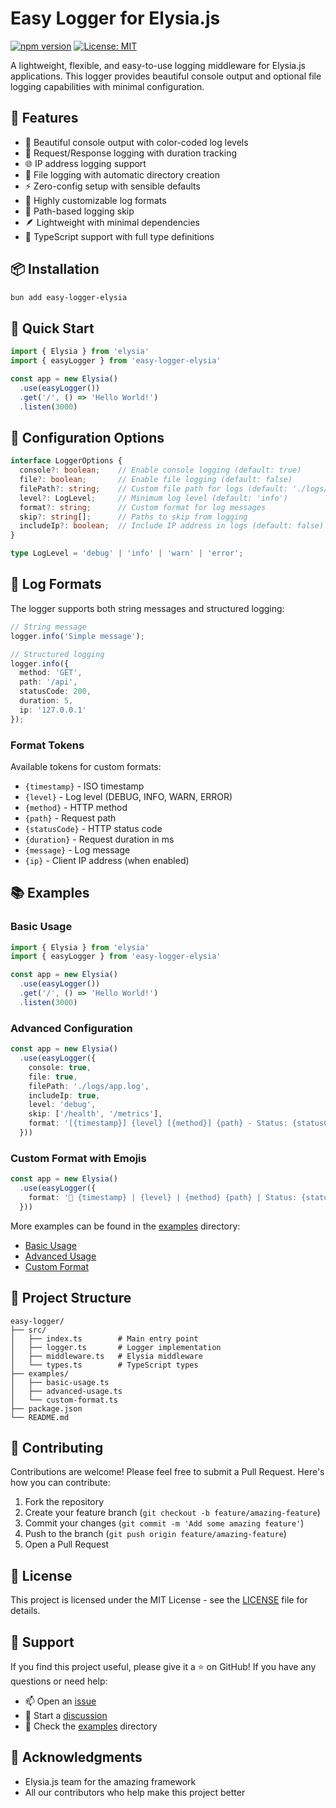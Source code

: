 # Easy Logger for Elysia.js

[![npm version](https://badge.fury.io/js/easy-logger-elysia.svg)](https://www.npmjs.com/package/easy-logger-elysia)
[![License: MIT](https://img.shields.io/badge/License-MIT-yellow.svg)](https://opensource.org/licenses/MIT)

A lightweight, flexible, and easy-to-use logging middleware for Elysia.js applications. This logger provides beautiful console output and optional file logging capabilities with minimal configuration.

## 🚀 Features

- 🎨 Beautiful console output with color-coded log levels
- 📝 Request/Response logging with duration tracking
- 🌐 IP address logging support
- 📁 File logging with automatic directory creation
- ⚡ Zero-config setup with sensible defaults
- 🔧 Highly customizable log formats
- 🎯 Path-based logging skip
- 🪶 Lightweight with minimal dependencies
- 💪 TypeScript support with full type definitions

## 📦 Installation

```bash
bun add easy-logger-elysia
```

## 🏃 Quick Start

```typescript
import { Elysia } from 'elysia'
import { easyLogger } from 'easy-logger-elysia'

const app = new Elysia()
  .use(easyLogger())
  .get('/', () => 'Hello World!')
  .listen(3000)
```

## 🎨 Configuration Options

```typescript
interface LoggerOptions {
  console?: boolean;    // Enable console logging (default: true)
  file?: boolean;       // Enable file logging (default: false)
  filePath?: string;    // Custom file path for logs (default: './logs/app.log')
  level?: LogLevel;     // Minimum log level (default: 'info')
  format?: string;      // Custom format for log messages
  skip?: string[];      // Paths to skip from logging
  includeIp?: boolean;  // Include IP address in logs (default: false)
}

type LogLevel = 'debug' | 'info' | 'warn' | 'error';
```

## 📝 Log Formats

The logger supports both string messages and structured logging:

```typescript
// String message
logger.info('Simple message');

// Structured logging
logger.info({
  method: 'GET',
  path: '/api',
  statusCode: 200,
  duration: 5,
  ip: '127.0.0.1'
});
```

### Format Tokens

Available tokens for custom formats:
- `{timestamp}` - ISO timestamp
- `{level}` - Log level (DEBUG, INFO, WARN, ERROR)
- `{method}` - HTTP method
- `{path}` - Request path
- `{statusCode}` - HTTP status code
- `{duration}` - Request duration in ms
- `{message}` - Log message
- `{ip}` - Client IP address (when enabled)

## 📚 Examples

### Basic Usage
```typescript
import { Elysia } from 'elysia'
import { easyLogger } from 'easy-logger-elysia'

const app = new Elysia()
  .use(easyLogger())
  .get('/', () => 'Hello World!')
  .listen(3000)
```

### Advanced Configuration
```typescript
const app = new Elysia()
  .use(easyLogger({
    console: true,
    file: true,
    filePath: './logs/app.log',
    includeIp: true,
    level: 'debug',
    skip: ['/health', '/metrics'],
    format: '[{timestamp}] {level} [{method}] {path} - Status: {statusCode} - Time: {duration}ms{ip}'
  }))
```

### Custom Format with Emojis
```typescript
const app = new Elysia()
  .use(easyLogger({
    format: '🚀 {timestamp} | {level} | {method} {path} | Status: {statusCode} | Time: {duration}ms{ip}'
  }))
```

More examples can be found in the [examples](./examples) directory:
- [Basic Usage](./examples/basic-usage.ts)
- [Advanced Usage](./examples/advanced-usage.ts)
- [Custom Format](./examples/custom-format.ts)

## 📁 Project Structure

```
easy-logger/
├── src/
│   ├── index.ts        # Main entry point
│   ├── logger.ts       # Logger implementation
│   ├── middleware.ts   # Elysia middleware
│   └── types.ts        # TypeScript types
├── examples/
│   ├── basic-usage.ts
│   ├── advanced-usage.ts
│   └── custom-format.ts
├── package.json
└── README.md
```

## 🤝 Contributing

Contributions are welcome! Please feel free to submit a Pull Request. Here's how you can contribute:

1. Fork the repository
2. Create your feature branch (`git checkout -b feature/amazing-feature`)
3. Commit your changes (`git commit -m 'Add some amazing feature'`)
4. Push to the branch (`git push origin feature/amazing-feature`)
5. Open a Pull Request

## 📝 License

This project is licensed under the MIT License - see the [LICENSE](LICENSE) file for details.

## 🙏 Support

If you find this project useful, please give it a ⭐️ on GitHub! If you have any questions or need help:

- 📫 Open an [issue](https://github.com/yourusername/easy-logger/issues)
- 💬 Start a [discussion](https://github.com/yourusername/easy-logger/discussions)
- 📖 Check the [examples](./examples) directory

## 🌟 Acknowledgments

- Elysia.js team for the amazing framework
- All our contributors who help make this project better
